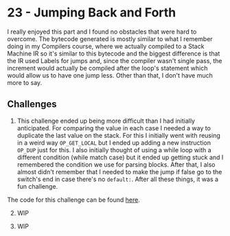 # 23 - Jumping Back and Forth

I really enjoyed this part and I found no obstacles that were hard to overcome. The bytecode generated is mostly similar to what I remember doing in my Compilers course, where we actually compiled to a Stack Machine IR so it's similar to this bytecode and the biggest difference is that the IR used Labels for jumps and, since the compiler wasn't single pass, the increment would actually be compiled after the loop's statement which would allow us to have one jump less. Other than that, I don't have much more to say.

## Challenges

1. This challenge ended up being more difficult than I had initially anticipated. For comparing the value in each case I needed a way to duplicate the last value on the stack. For this I initially went with reusing in a weird way `OP_GET_LOCAL` but I ended up adding a new instruction `OP_DUP` just for this. I also initially thought of using a while loop with a different condition (while match case) but it ended up getting stuck and I remembered the condition we use for parsing blocks. After that, I also almost didn't remember that I needed to make the jump if false go to the switch's end in case there's no `default:`. After all these things, it was a fun challenge.

The code for this challenge can be found [here](https://github.com/EdSwordsmith/crafting_interpreters/tree/23_switch).

2. WIP

3. WIP

